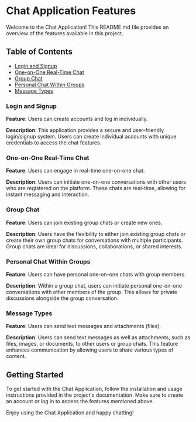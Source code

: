 # Chat Application Features

Welcome to the Chat Application! This README.md file provides an overview of the features available in this project.

## Table of Contents

- [Login and Signup](#login-and-signup)
- [One-on-One Real-Time Chat](#one-on-one-real-time-chat)
- [Group Chat](#group-chat)
- [Personal Chat Within Groups](#personal-chat-within-groups)
- [Message Types](#message-types)

### Login and Signup

**Feature**: Users can create accounts and log in individually.

**Description**: This application provides a secure and user-friendly login/signup system. Users can create individual accounts with unique credentials to access the chat features.

### One-on-One Real-Time Chat

**Feature**: Users can engage in real-time one-on-one chat.

**Description**: Users can initiate one-on-one conversations with other users who are registered on the platform. These chats are real-time, allowing for instant messaging and interaction.

### Group Chat

**Feature**: Users can join existing group chats or create new ones.

**Description**: Users have the flexibility to either join existing group chats or create their own group chats for conversations with multiple participants. Group chats are ideal for discussions, collaborations, or shared interests.

### Personal Chat Within Groups

**Feature**: Users can have personal one-on-one chats with group members.

**Description**: Within a group chat, users can initiate personal one-on-one conversations with other members of the group. This allows for private discussions alongside the group conversation.

### Message Types

**Feature**: Users can send text messages and attachments (files).

**Description**: Users can send text messages as well as attachments, such as files, images, or documents, to other users or group chats. This feature enhances communication by allowing users to share various types of content.

## Getting Started

To get started with the Chat Application, follow the installation and usage instructions provided in the project's documentation. Make sure to create an account or log in to access the features mentioned above.

Enjoy using the Chat Application and happy chatting!